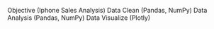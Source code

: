 Objective (Iphone Sales Analysis)
Data Clean (Pandas, NumPy)
Data Analysis (Pandas, NumPy)
Data Visualize (Plotly)
